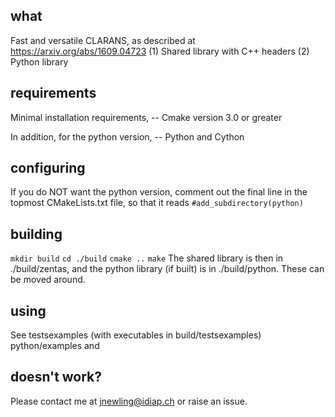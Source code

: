 what
-------------------------------------------
Fast and versatile CLARANS, as described at https://arxiv.org/abs/1609.04723
(1) Shared library with C++ headers
(2) Python library

requirements
-------------------------------------------
Minimal installation requirements,
-- Cmake version 3.0 or greater

In addition, for the python version,
-- Python and Cython


configuring
-------------------------------------------
If you do NOT want the python version, comment out the final line in the topmost CMakeLists.txt file, so that it reads
`#add_subdirectory(python)`


building
-------------------------------------------
`mkdir build`
`cd ./build`
`cmake ..`
`make`
The shared library is then in ./build/zentas, and the python library (if built) is in ./build/python. These can be moved around.

using
-------------------------------------------
See testsexamples (with executables in build/testsexamples) python/examples and 


doesn't work?
-------------------------------------------
Please contact me at jnewling@idiap.ch or raise an issue.
